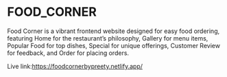 # FOOD_CORNER
Food Corner is a vibrant frontend  website designed for easy food ordering, featuring Home for the restaurant’s philosophy, Gallery for menu items, Popular Food for top dishes, Special for unique offerings, Customer Review for feedback, and Order for placing orders.

Live link:https://foodcornerbypreety.netlify.app/

